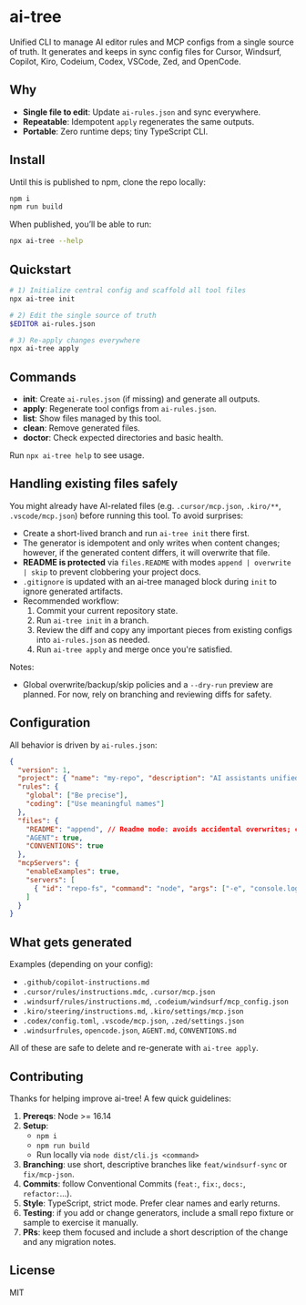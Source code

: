 # ai-tree

Unified CLI to manage AI editor rules and MCP configs from a single source of truth. It generates and keeps in sync config files for Cursor, Windsurf, Copilot, Kiro, Codeium, Codex, VSCode, Zed, and OpenCode.

## Why
- **Single file to edit**: Update `ai-rules.json` and sync everywhere.
- **Repeatable**: Idempotent `apply` regenerates the same outputs.
- **Portable**: Zero runtime deps; tiny TypeScript CLI.

## Install
Until this is published to npm, clone the repo locally:

```bash
npm i
npm run build
```

When published, you’ll be able to run:

```bash
npx ai-tree --help
```

## Quickstart
```bash
# 1) Initialize central config and scaffold all tool files
npx ai-tree init

# 2) Edit the single source of truth
$EDITOR ai-rules.json

# 3) Re-apply changes everywhere
npx ai-tree apply
```

## Commands
- **init**: Create `ai-rules.json` (if missing) and generate all outputs.
- **apply**: Regenerate tool configs from `ai-rules.json`.
- **list**: Show files managed by this tool.
- **clean**: Remove generated files.
- **doctor**: Check expected directories and basic health.

Run `npx ai-tree help` to see usage.

## Handling existing files safely
You might already have AI-related files (e.g. `.cursor/mcp.json`, `.kiro/**`, `.vscode/mcp.json`) before running this tool. To avoid surprises:

- Create a short-lived branch and run `ai-tree init` there first.
- The generator is idempotent and only writes when content changes; however, if the generated content differs, it will overwrite that file.
- **README is protected** via `files.README` with modes `append | overwrite | skip` to prevent clobbering your project docs.
- `.gitignore` is updated with an ai-tree managed block during `init` to ignore generated artifacts.
- Recommended workflow:
  1. Commit your current repository state.
  2. Run `ai-tree init` in a branch.
  3. Review the diff and copy any important pieces from existing configs into `ai-rules.json` as needed.
  4. Run `ai-tree apply` and merge once you're satisfied.

Notes:
- Global overwrite/backup/skip policies and a `--dry-run` preview are planned. For now, rely on branching and reviewing diffs for safety.

## Configuration
All behavior is driven by `ai-rules.json`:

```json
{
  "version": 1,
  "project": { "name": "my-repo", "description": "AI assistants unified rules" },
  "rules": {
    "global": ["Be precise"],
    "coding": ["Use meaningful names"]
  },
  "files": {
    "README": "append", // Readme mode: avoids accidental overwrites; choose "append"|"overwrite"|"skip" (true behaves like overwrite)
    "AGENT": true,
    "CONVENTIONS": true
  },
  "mcpServers": {
    "enableExamples": true,
    "servers": [
      { "id": "repo-fs", "command": "node", "args": ["-e", "console.log('placeholder')"] }
    ]
  }
}
```

## What gets generated
Examples (depending on your config):
- `.github/copilot-instructions.md`
- `.cursor/rules/instructions.mdc`, `.cursor/mcp.json`
- `.windsurf/rules/instructions.md`, `.codeium/windsurf/mcp_config.json`
- `.kiro/steering/instructions.md`, `.kiro/settings/mcp.json`
- `.codex/config.toml`, `.vscode/mcp.json`, `.zed/settings.json`
- `.windsurfrules`, `opencode.json`, `AGENT.md`, `CONVENTIONS.md`

All of these are safe to delete and re-generate with `ai-tree apply`.

## Contributing
Thanks for helping improve ai-tree! A few quick guidelines:

1. **Prereqs**: Node >= 16.14
2. **Setup**:
   - `npm i`
   - `npm run build`
   - Run locally via `node dist/cli.js <command>`
3. **Branching**: use short, descriptive branches like `feat/windsurf-sync` or `fix/mcp-json`.
4. **Commits**: follow Conventional Commits (`feat:`, `fix:`, `docs:`, `refactor:`...).
5. **Style**: TypeScript, strict mode. Prefer clear names and early returns.
6. **Testing**: if you add or change generators, include a small repo fixture or sample to exercise it manually.
7. **PRs**: keep them focused and include a short description of the change and any migration notes.

## License
MIT